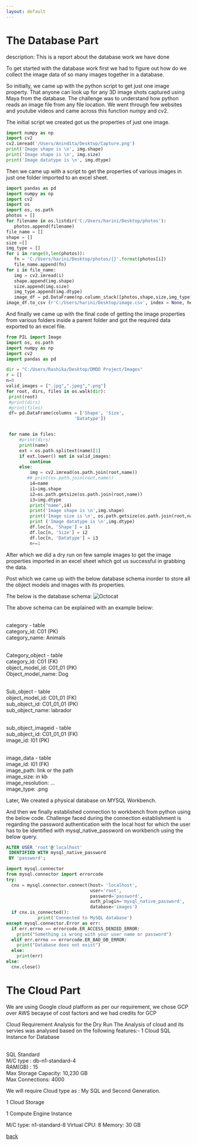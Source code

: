 ```yaml
---
layout: default
---
```


# The Database Part

description: This is a report about the database work we have done


To get started with the database work first we had to figure out how do we collect the image data of so many images together in a database.


So initially, we came up with the python script to get just one image property. That anyone can look up for any 3D image shots captured using Maya from the database.
The challenge was to understand how python reads an image file from any file location. We went through few websites and youtube videos and came across this function numpy and cv2. 

The initial script we created got us the properties of just one image.

```python
import numpy as np 
import cv2
cv2.imread('/Users/Anindita/Desktop/Capture.png')
print('Image shape is \n', img.shape)
print('Image shape is \n', img.size)
print('Image datatype is \n', img.dtype)
```

Then we came up with a script to get the properties of various images in just one folder imported to an excel sheet.


```python
import pandas as pd
import numpy as np
import cv2
import os
import os, os.path
photos = []
for filename in os.listdir('C:/Users/harini/Desktop/photos'):
   photos.append(filename)
file_name = []
shape = []
size =[]
img_type = []
for i in range(0,len(photos)):
   fn = 'C:/Users/harini/Desktop/photos/{}'.format(photos[i])
   file_name.append(fn)
for i in file_name:
   img = cv2.imread(i)
   shape.append(img.shape)
   size.append(img.size)
   img_type.append(img.dtype)
   image_df = pd.DataFrame(np.column_stack([photos,shape,size,img_type]),                              columns=     ['file_name','shape_1','shape_2','shape_3','size','type'])
image_df.to_csv (r'C:/Users/harini/Desktop/image.csv', index = None, header=True)

```

And finally we came up with the final code of getting the image properties from various folders inside a parent folder and got the required data exported to an excel file.


```python
from PIL import Image
import os, os.path
import numpy as np
import cv2
import pandas as pd

dir = "C:/Users/Rashika/Desktop/DMDD Project/Images"
r = []
n=0
valid_images = [".jpg",".jpeg",".png"]
for root, dirs, files in os.walk(dir):
 print(root)
 #print(dirs)
 #print(files)
 df= pd.DataFrame(columns = ['Shape', 'Size',
                          'Datatype'])


 for name in files:
     #print(dirs)
     print(name)
     ext = os.path.splitext(name)[1]
     if ext.lower() not in valid_images:
         continue
     else:
         img = cv2.imread(os.path.join(root,name))
        ## print(os.path.join(root,name))
         i4=name
         i1=img.shape
         i2=os.path.getsize(os.path.join(root,name))
         i3=img.dtype
         print("name",i4)
         print('Image shape is \n',img.shape)
         print('Image size is \n', os.path.getsize(os.path.join(root,name)))
         print ('Image datatype is \n',img.dtype)
         df.loc[n, 'Shape'] = i1
         df.loc[n, 'Size'] = i2
         df.loc[n, 'Datatype'] = i3
         n+=1

```


After which we did a dry run on few sample images to get the image properties imported in an excel sheet which got us successful in grabbing the data.

Post which we came up with the below database schema inorder to store all the object models and images with its properties.

The below is the database schema:
![Octocat](https://raw.githubusercontent.com/Preethamalladu/DMDD-Presentation/master/hiii.png)

The above schema can be explained with an example below:


<br> category - table 
<br> category_id: C01 (PK) 
<br> category_name: Animals 


<br> Category_object - table
<br> category_id: C01 (FK)
<br> object_model_id: C01_01 (PK)
<br> Object_model_name: Dog


<br> Sub_object - table
<br> object_model_id: C01_01 (FK)
<br> sub_object_id: C01_01_01 (PK)
<br> sub_object_name: labrador


<br> sub_object_imageid - table
<br> sub_object_id: C01_01_01 (FK)
<br> image_id: I01 (PK)


<br> image_data - table
<br> image_id: I01 (FK)
<br> image_path: link or the path
<br> image_size: in kb
<br> image_resolution: ...
<br> image_type: .png


Later, We created a physical database on MYSQL Workbench.

And then we finally established connection to workbench from python using the below code.
Challenge faced during the connection establishment is regarding the password authentication with the local host for which the user has to be identified with mysql_native_password on workbench using the below query.

```sql
ALTER USER 'root'@'localhost'
 IDENTIFIED WITH mysql_native_password
 BY 'password';
```

```python
import mysql.connector
from mysql.connector import errorcode
try:
  cnx = mysql.connector.connect(host= 'localhost',
                                user='root',
                                password='password',
                                auth_plugin='mysql_native_password',
                                database='images')
  if cnx.is_connected():
            print('Connected to MySQL database')
except mysql.connector.Error as err:
  if err.errno == errorcode.ER_ACCESS_DENIED_ERROR:
    print("Something is wrong with your user name or password")
  elif err.errno == errorcode.ER_BAD_DB_ERROR:
    print("Database does not exist")
  else:
    print(err)
else:
  cnx.close()

```

# The Cloud Part

We are using Google cloud platform as per our requirement, we chose GCP over AWS becayse of cost factors and we had credits for GCP

Cloud  Requirement Analysis for the Dry Run
The Analysis of cloud and its servies was analysed based on the following features:- 
1 Cloud SQL Instance for Database
 
<br> SQL Standard 
<br> M/C type : db-n1-standard-4
<br> RAM(GB) : 15
<br> Max Storage Capacity: 10,230 GB
<br> Max Connections: 4000
 
We will require Cloud type as : My SQL and Second Generation.
 
1 Cloud Storage
 
1 Compute Engine Instance
 
M/C type: n1-standard-8
Virtual CPU: 8
Memory: 30 GB


[back](./)
